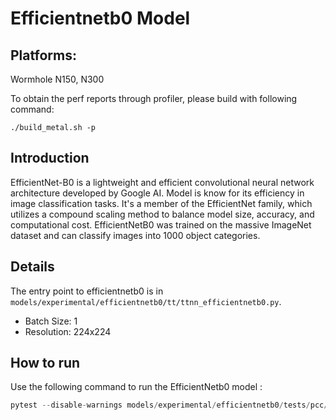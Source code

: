 # Efficientnetb0 Model

## Platforms:
Wormhole N150, N300

To obtain the perf reports through profiler, please build with following command:
```
./build_metal.sh -p
```

## Introduction
EfficientNet-B0 is a lightweight and efficient convolutional neural network architecture developed by Google AI. Model is know for its efficiency in image classification tasks. It's a member of the EfficientNet family, which utilizes a compound scaling method to balance model size, accuracy, and computational cost. EfficientNetB0 was trained on the massive ImageNet dataset and can classify images into 1000 object categories.

## Details
The entry point to efficientnetb0 is in `models/experimental/efficientnetb0/tt/ttnn_efficientnetb0.py`.
- Batch Size: 1
- Resolution: 224x224

## How to run
Use the following command to run the EfficientNetb0 model :
```python
pytest --disable-warnings models/experimental/efficientnetb0/tests/pcc/test_ttnn_efficientnetb0.py
```
